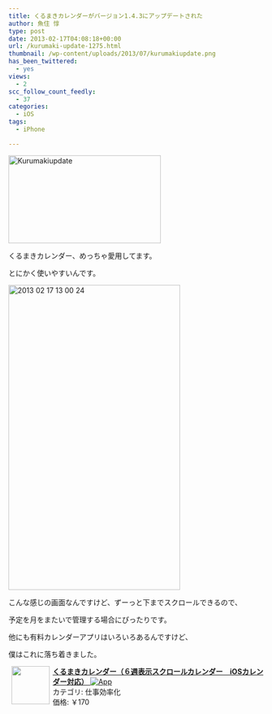 ```yaml
---
title: くるまきカレンダーがバージョン1.4.3にアップデートされた
author: 魚住 惇
type: post
date: 2013-02-17T04:08:18+00:00
url: /kurumaki-update-1275.html
thumbnail: /wp-content/uploads/2013/07/kurumakiupdate.png
has_been_twittered:
  - yes
views:
  - 2
scc_follow_count_feedly:
  - 37
categories:
  - iOS
tags:
  - iPhone

---
```

<img decoding="async" loading="lazy" title="kurumakiupdate.png" src="/wp-content/uploads/2013/02/kurumakiupdate.png" alt="Kurumakiupdate" width="300" height="173" border="0" />

<!--more-->

くるまきカレンダー、めっちゃ愛用してます。

とにかく使いやすいんです。

<img decoding="async" loading="lazy" title="2013-02-17 13.00.24.png" src="/wp-content/uploads/2013/02/2013-02-17-13.00.24.png" alt="2013 02 17 13 00 24" width="338" height="600" border="0" /> </p> 

こんな感じの画面なんですけど、ずーっと下までスクロールできるので、

予定を月をまたいで管理する場合にぴったりです。</p> 

他にも有料カレンダーアプリはいろいろあるんですけど、

僕はこれに落ち着きました。

<a href="http://click.linksynergy.com/fs-bin/click?id=X4b77EM*hqg&subid=0&offerid=94348.1&type=10&tmpid=3910&RD_PARM0=https%3A%2F%2Fitunes.apple.com%2Fjp%2Fapp%2Fkurumakikarenda-6zhou-biao%2Fid435693872%3Fmt%3D8%2526uo%3D4&RD_PARM1=https%3A%2F%2Fitunes.apple.com%2Fjp%2Fapp%2Fkurumakikarenda-6zhou-biao%2Fid435693872%3Fmt%3D8%2526uo%3D4" rel="nofollow" target="_blank"><img decoding="async" style="margin-right: 6px;" src="http://a53.phobos.apple.com/us/r1000/079/Purple2/v4/67/05/30/67053061-c801-e1b8-30bd-5d59b92af458/Icon.png" alt="" width="75" align="left" hspace="6" /><b>くるまきカレンダー（６週表示スクロールカレンダー　iOSカレンダー対応）</b> <img decoding="async" style="vertical-align: text-bottom;" src="http://ax.phobos.apple.com.edgesuite.net/ja_jp/images/web/linkmaker/badge_appstore-sm.gif" alt="App" /><br /> </a>カテゴリ: 仕事効率化  
価格: ￥170<br clear="all" /><img decoding="async" loading="lazy" src="http://ad.linksynergy.com/fs-bin/show?id=Dk8JKvDVYwE&bids=186984.200232&type=3&subid=0" alt="" width="1" height="1" border="0" />